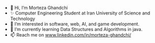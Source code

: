 - 👋 Hi, I’m Morteza Ghandchi
- ✨ Computer Engineering Student at Iran University of Science and Technology
- 👀 I’m interested in software, web, AI, and game development.
- 🌱 I’m currently learning Data Structures and Algorithms in java.
- 📫 Reach me on www.linkedin.com/in/morteza-ghandchi/

<!---
GhandchiMorteza/GhandchiMorteza is a ✨ special ✨ repository because its `README.md` (this file) appears on your GitHub profile.
You can click the Preview link to take a look at your changes.
--->
